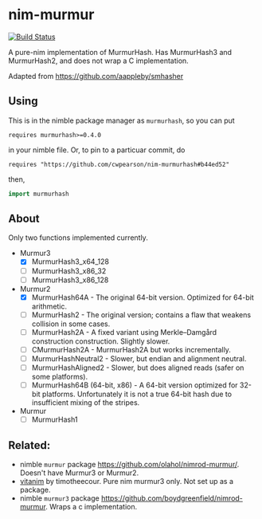# nim-murmur

[![Build Status](https://travis-ci.org/cwpearson/nim-murmurhash.svg?branch=master)](https://travis-ci.org/cwpearson/nim-murmurhash)

A pure-nim implementation of MurmurHash. Has MurmurHash3 and MurmurHash2, and does not wrap a C implementation.

Adapted from https://github.com/aappleby/smhasher

## Using

This is in the nimble package manager as `murmurhash`, so you can put

```
requires murmurhash>=0.4.0
```

in your nimble file. Or, to pin to a particuar commit, do

```
requires "https://github.com/cwpearson/nim-murmurhash#b44ed52"
```

then,

```nim
import murmurhash
```

## About

Only two functions implemented currently.

- Murmur3
  - [x] MurmurHash3_x64_128
  - [ ] MurmurHash3_x86_32
  - [ ] MurmurHash3_x86_128
- Murmur2
  - [x] MurmurHash64A - The original 64-bit version. Optimized for 64-bit arithmetic.
  - [ ] MurmurHash2 - The original version; contains a flaw that weakens collision in some cases.
  - [ ] MurmurHash2A - A fixed variant using Merkle–Damgård construction construction. Slightly slower.
  - [ ] CMurmurHash2A - MurmurHash2A but works incrementally.
  - [ ] MurmurHashNeutral2 - Slower, but endian and alignment neutral.
  - [ ] MurmurHashAligned2 - Slower, but does aligned reads (safer on some platforms).
  - [ ] MurmurHash64B (64-bit, x86) - A 64-bit version optimized for 32-bit platforms. Unfortunately it is not a true 64-bit hash due to insufficient mixing of the stripes.
- Murmur
  - [ ] MurmurHash1

## Related:

* nimble `murmur` package https://github.com/olahol/nimrod-murmur/. Doesn't have Murmur3 or Murmur2.
* [vitanim](https://github.com/timotheecour/vitanim/blob/master/murmur/murmur.nim) by timotheecour. Pure nim murmur3 only. Not set up as a package.
* nimble `murmur3` package https://github.com/boydgreenfield/nimrod-murmur. Wraps a c implementation.